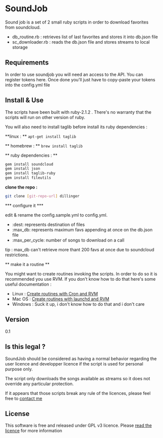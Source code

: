 SoundJob
=========

Sound job is a set of 2 small ruby scripts in order to download favorites from soundcloud. 

- db_routine.rb : retrieves list of last favorites and stores it into db.json file
- sc_downloader.rb : reads the db.json file and stores streams to local storage

Requirements
---

In order to use soundjob you will need an access to the API. You can register tokens here. Once done you'll just have to copy-paste your tokens into the config.yml file


Install & Use
---

The scripts have been built with ruby-2.1.2 . There's no warranty that the scripts will run on other version of ruby. 

You will also need to install taglib before install its ruby dependencies :

**linux :  **
```apt-get install taglib```

** homebrew : **
```brew install taglib```


** ruby dependencies : **



```sh
gem install soundcloud
gem install json
gem install taglib-ruby
gem install fileutils
```

**clone the repo  :** 

```sh
git clone [git-repo-url] dillinger

```

*** configure it ***

edit & rename the config.sample.yml to config.yml. 

- :dest: represents destination of files
- :max_db: represents maximum favs appending at once on the db.json file
- :max_per_cycle: number of songs to download on a call


tip : max_db can't retrieve more thant 200 favs at once due to soundcloud restrictions. 

** make it a routine **

You might want to create routines invoking the scripts. In order to do so it is recommended you use RVM. If you don't know how to do that here's some useful documentation : 

 - Linux : [Create routines with Cron and RVM](http://rvm.io/integration/cron)
 - Mac OS : [Create routines with launchd and RVM](http://rvm.io/integration/cron)
 - Windows : Suck it up, i don't know how to do that and i don't care


Version
----

0.1

Is this legal ? 
-----------

SoundJob should be considered as having a normal behavior regarding the user licence and developper licence if the script is used for personal purpose only.

The script only downloads the songs available as streams so it does not override any particular protection. 

If it appears that those scripts break any rule of the licences, please feel free to [contact me](mailto:asone@akbarworld.info)


License
----

This software is free and released under GPL v3 licence. Please [read the licence](http://opensource.org/licenses/GPL-3.0) for more information 

